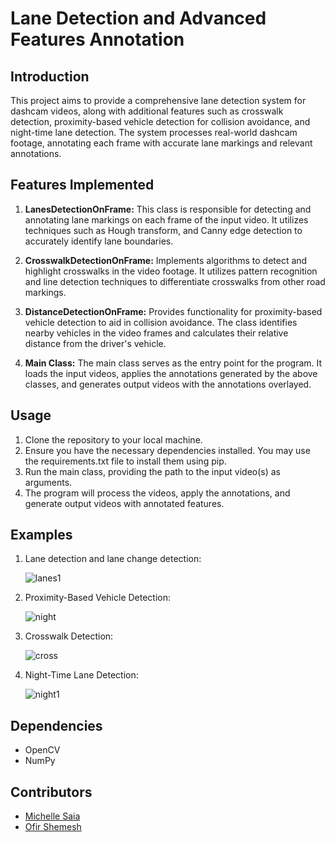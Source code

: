 # Lane Detection and Advanced Features Annotation

## Introduction
This project aims to provide a comprehensive lane detection system for dashcam videos, along with additional features such as crosswalk detection, proximity-based vehicle detection for collision avoidance, and night-time lane detection. The system processes real-world dashcam footage, annotating each frame with accurate lane markings and relevant annotations.

## Features Implemented
1. **LanesDetectionOnFrame:** This class is responsible for detecting and annotating lane markings on each frame of the input video. It utilizes techniques such as Hough transform, and Canny edge detection to accurately identify lane boundaries.

2. **CrosswalkDetectionOnFrame:** Implements algorithms to detect and highlight crosswalks in the video footage. It utilizes pattern recognition and line detection techniques to differentiate crosswalks from other road markings.

3. **DistanceDetectionOnFrame:** Provides functionality for proximity-based vehicle detection to aid in collision avoidance. The class identifies nearby vehicles in the video frames and calculates their relative distance from the driver's vehicle.

4. **Main Class:** The main class serves as the entry point for the program. It loads the input videos, applies the annotations generated by the above classes, and generates output videos with the annotations overlayed.

## Usage
1. Clone the repository to your local machine.
2. Ensure you have the necessary dependencies installed. You may use the requirements.txt file to install them using pip.
3. Run the main class, providing the path to the input video(s) as arguments.
4. The program will process the videos, apply the annotations, and generate output videos with annotated features.

## Examples
1. Lane detection and lane change detection:
   
   ![lanes1](https://github.com/ofirshe/image_processing_lane_detection/assets/122673402/a6717ab4-625c-448e-9d79-cc13bfbc9805)

2. Proximity-Based Vehicle Detection:
   
   ![night](https://github.com/ofirshe/image_processing_lane_detection/assets/122673402/994b84bd-3d8c-4778-85d5-77068bcad2d8)

3. Crosswalk Detection:
   
   ![cross](https://github.com/ofirshe/image_processing_lane_detection/assets/122673402/410f4ee1-1a34-423f-9160-e1649f508227)

4. Night-Time Lane Detection:
   
   ![night1](https://github.com/ofirshe/image_processing_lane_detection/assets/122673402/29b15429-40bc-4400-bfe3-1ba50dc896f0)



## Dependencies
- OpenCV
- NumPy

## Contributors
- [Michelle Saia](https://github.com/michelle1shaia)
- [Ofir Shemesh](https://github.com/ofirshe)

